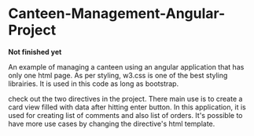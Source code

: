 # Canteen-Management-Angular-Project
<strong> Not finished yet  </strong>


An example of managing a canteen using an angular application that has only one html page.
As per styling, w3.css is one of the best styling librairies. It is used in this code as long as bootstrap.


<p> check out the two directives in the project. There main use is to create a card view filled with data after hitting enter button.
In this application, it is used for creating list of comments and also list of orders. It's possible to have more use cases by changing the directive's html template. 

